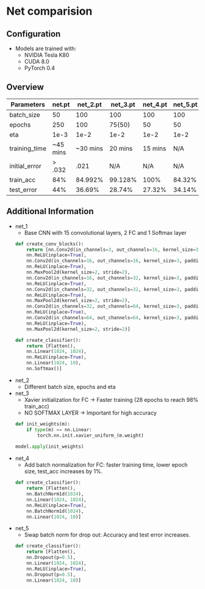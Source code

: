 # Net comparision
## Configuration
* Models are trained with:
    * NVIDIA Tesla K80
    * CUDA 8.0
    * PyTorch 0.4

## Overview
Parameters|net.pt|net_2.pt|net_3.pt|net_4.pt|net_5.pt
---|---|---|---|---|---
batch_size|50|100|100|100|100
epochs|250|100|75(50)|50|50
eta|1e-3|1e-2|1e-2|1e-2|1e-2
training_time|~45 mins|~30 mins|20 mins|15 mins|N/A
initial_error| > .032|.021|N/A|N/A|N/A
train_acc|84%|84.992%|99.128%|100%|84.32%
test_error|44%|36.69%|28.74%|27.32%|34.14%

## Additional Information
* net_1
    * Base CNN with 15 convolutional layers, 2 FC and 1 Softmax layer
    ```python 
    def create_conv_blocks():
        return [nn.Conv2d(in_channels=3, out_channels=16, kernel_size=3, padding=1),
        nn.ReLU(inplace=True),
        nn.Conv2d(in_channels=16, out_channels=16, kernel_size=3, padding=1),
        nn.ReLU(inplace=True),
        nn.MaxPool2d(kernel_size=2, stride=2),
        nn.Conv2d(in_channels=16, out_channels=32, kernel_size=3, padding=1),
        nn.ReLU(inplace=True),
        nn.Conv2d(in_channels=32, out_channels=32, kernel_size=3, padding=1),
        nn.ReLU(inplace=True),
        nn.MaxPool2d(kernel_size=2, stride=2),
        nn.Conv2d(in_channels=32, out_channels=64, kernel_size=3, padding=1),
        nn.ReLU(inplace=True),
        nn.Conv2d(in_channels=64, out_channels=64, kernel_size=3, padding=1),
        nn.ReLU(inplace=True),
        nn.MaxPool2d(kernel_size=2, stride=2)]

    def create_classifier():
        return [Flatten(),
        nn.Linear(1024, 1024),
        nn.ReLU(inplace=True),
        nn.Linear(1024, 10),
        nn.Softmax()]
    ```
* net_2
    * Different batch size, epochs and eta
* net_3
    * Xavier initialization for FC -> Faster training (28 epochs to reach 98% train_acc)
    * NO SOFTMAX LAYER -> Important for high accuracy
    ```python
    def init_weights(m):
        if type(m) == nn.Linear:
            torch.nn.init.xavier_uniform_(m.weight)
        
    model.apply(init_weights)
    ```
* net_4
    * Add batch normalization for FC: faster training time, lower epoch size, test_acc increases by 1%.
    ```python 
    def create_classifier():
        return [Flatten(),
        nn.BatchNorm1d(1024),
        nn.Linear(1024, 1024),
        nn.ReLU(inplace=True),
        nn.BatchNorm1d(1024),
        nn.Linear(1024, 10)]
    ```
* net_5
    * Swap batch norm for drop out: Accuracy and test error increases.
    ```python 
    def create_classifier():
        return [Flatten(),
        nn.Dropout(p=0.5),
        nn.Linear(1024, 1024),
        nn.ReLU(inplace=True),
        nn.Dropout(p=0.5),
        nn.Linear(1024, 10)]
    ```